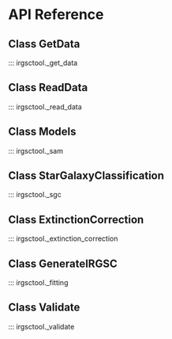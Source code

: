 # API Reference


## Class GetData

::: irgsctool._get_data

## Class ReadData

::: irgsctool._read_data

## Class Models

::: irgsctool._sam

## Class StarGalaxyClassification

::: irgsctool._sgc

## Class ExtinctionCorrection

::: irgsctool._extinction_correction

## Class GenerateIRGSC
::: irgsctool._fitting

## Class Validate
::: irgsctool._validate